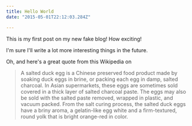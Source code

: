 ```yaml
---
title: Hello World
date: "2015-05-01T22:12:03.284Z"

---
```


This is my first post on my new fake blog! How exciting!

I'm sure I'll write a lot more interesting things in the future.

Oh, and here's a great quote from this Wikipedia on


> A salted duck egg is a Chinese preserved food product made by soaking duck
> eggs in brine, or packing each egg in damp, salted charcoal. In Asian
> supermarkets, these eggs are sometimes sold covered in a thick layer of salted
> charcoal paste. The eggs may also be sold with the salted paste removed,
> wrapped in plastic, and vacuum packed. From the salt curing process, the
> salted duck eggs have a briny aroma, a gelatin-like egg white and a
> firm-textured, round yolk that is bright orange-red in color.

